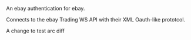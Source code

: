 An ebay authentication for ebay.

Connects to the ebay Trading WS API with their XML Oauth-like prototcol.

A change to test arc diff